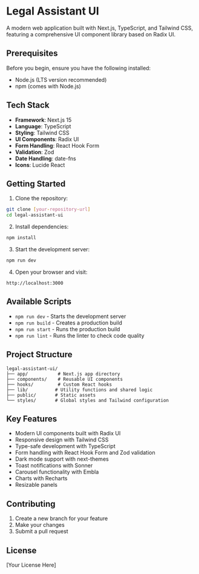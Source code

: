 # Legal Assistant UI

A modern web application built with Next.js, TypeScript, and Tailwind CSS, featuring a comprehensive UI component library based on Radix UI.

## Prerequisites

Before you begin, ensure you have the following installed:
- Node.js (LTS version recommended)
- npm (comes with Node.js)

## Tech Stack

- **Framework**: Next.js 15
- **Language**: TypeScript
- **Styling**: Tailwind CSS
- **UI Components**: Radix UI
- **Form Handling**: React Hook Form
- **Validation**: Zod
- **Date Handling**: date-fns
- **Icons**: Lucide React

## Getting Started

1. Clone the repository:
```bash
git clone [your-repository-url]
cd legal-assistant-ui
```

2. Install dependencies:
```bash
npm install
```

3. Start the development server:
```bash
npm run dev
```

4. Open your browser and visit:
```
http://localhost:3000
```

## Available Scripts

- `npm run dev` - Starts the development server
- `npm run build` - Creates a production build
- `npm run start` - Runs the production build
- `npm run lint` - Runs the linter to check code quality

## Project Structure

```
legal-assistant-ui/
├── app/           # Next.js app directory
├── components/    # Reusable UI components
├── hooks/         # Custom React hooks
├── lib/          # Utility functions and shared logic
├── public/       # Static assets
└── styles/       # Global styles and Tailwind configuration
```

## Key Features

- Modern UI components built with Radix UI
- Responsive design with Tailwind CSS
- Type-safe development with TypeScript
- Form handling with React Hook Form and Zod validation
- Dark mode support with next-themes
- Toast notifications with Sonner
- Carousel functionality with Embla
- Charts with Recharts
- Resizable panels

## Contributing

1. Create a new branch for your feature
2. Make your changes
3. Submit a pull request

## License

[Your License Here]
